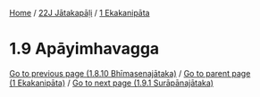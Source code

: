 
[Home](/) / [22J Jātakapāḷi](../../22J.md) / [1 Ekakanipāta](../1.md)

# 1.9 Apāyimhavagga


[Go to previous page (1.8.10 Bhīmasenajātaka)](1.8/1.8.10.md) / [Go to parent page (1 Ekakanipāta)](../1.md) / [Go to next page (1.9.1 Surāpānajātaka)](1.9/1.9.1.md)



